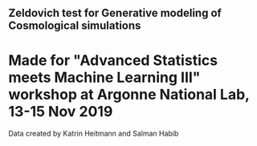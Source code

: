 ## Zeldovich test for Generative modeling of Cosmological simulations
# Made for "Advanced Statistics meets Machine Learning III" workshop at Argonne National Lab, 13-15 Nov 2019

Data created by Katrin Heitmann and Salman Habib
